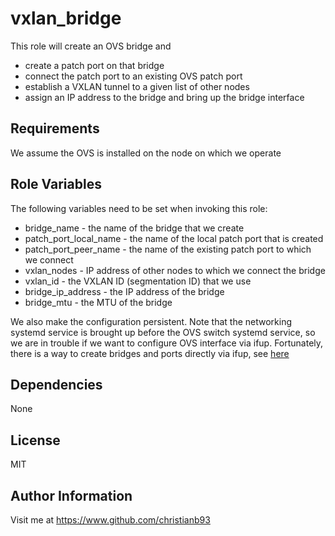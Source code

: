 vxlan_bridge
=========

This role will create an OVS bridge and

* create a patch port on that bridge
* connect the patch port to an existing OVS patch port
* establish a VXLAN tunnel to a given list of other nodes 
* assign an IP address to the bridge and bring up the bridge interface


Requirements
------------

We assume the OVS is installed on the node on which we operate

Role Variables
--------------

The following variables need to be set when invoking this role:

* bridge_name - the name of the bridge that we create
* patch_port_local_name - the name of the local patch port that is created
* patch_port_peer_name - the name of the existing patch port to which we connect
* vxlan_nodes - IP address of other nodes to which we connect the bridge
* vxlan_id - the VXLAN ID (segmentation ID) that we use
* bridge_ip_address - the IP address of the bridge
* bridge_mtu - the MTU of the bridge 

We also make the configuration persistent. Note that the networking systemd service is brought up before the OVS switch systemd service, so we are in trouble if we want to configure OVS interface via ifup. Fortunately, there is a way to create bridges and ports directly via ifup, see [here](http://metadata.ftp-master.debian.org/changelogs/main/o/openvswitch/testing_openvswitch-switch.README.Debian)

Dependencies
------------

None


License
-------

MIT

Author Information
------------------

Visit me at https://www.github.com/christianb93
